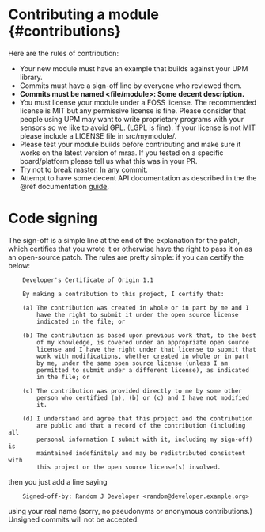 Contributing a module                         {#contributions}
=====================

Here are the rules of contribution:
- Your new module must have an example that builds against your UPM library.
- Commits must have a sign-off line by everyone who reviewed them.
- **Commits must be named <file/module>: Some decent description.**
- You must license your module under a FOSS license. The recommended license
  is MIT but any permissive license is fine. Please consider that people using
  UPM may want to write proprietary programs with your sensors so we like to
  avoid GPL. (LGPL is fine). If your license is not MIT please include a
  LICENSE file in src/mymodule/.
- Please test your module builds before contributing and make sure it works on
  the latest version of mraa. If you tested on a specific board/platform please
  tell us what this was in your PR.
- Try not to break master. In any commit.
- Attempt to have some decent API documentation as described in the the @ref
  documentation [guide](documentation.md).

Code signing
============

The sign-off is a simple line at the end of the explanation for the
patch, which certifies that you wrote it or otherwise have the right to pass it
on as an open-source patch.  The rules are pretty simple: if you can certify
the below:

        Developer's Certificate of Origin 1.1

        By making a contribution to this project, I certify that:

        (a) The contribution was created in whole or in part by me and I
            have the right to submit it under the open source license
            indicated in the file; or

        (b) The contribution is based upon previous work that, to the best
            of my knowledge, is covered under an appropriate open source
            license and I have the right under that license to submit that
            work with modifications, whether created in whole or in part
            by me, under the same open source license (unless I am
            permitted to submit under a different license), as indicated
            in the file; or

        (c) The contribution was provided directly to me by some other
            person who certified (a), (b) or (c) and I have not modified
            it.

        (d) I understand and agree that this project and the contribution
            are public and that a record of the contribution (including all
            personal information I submit with it, including my sign-off) is
            maintained indefinitely and may be redistributed consistent with
            this project or the open source license(s) involved.

then you just add a line saying

        Signed-off-by: Random J Developer <random@developer.example.org>

using your real name (sorry, no pseudonyms or anonymous contributions.)
Unsigned commits will not be accepted.
